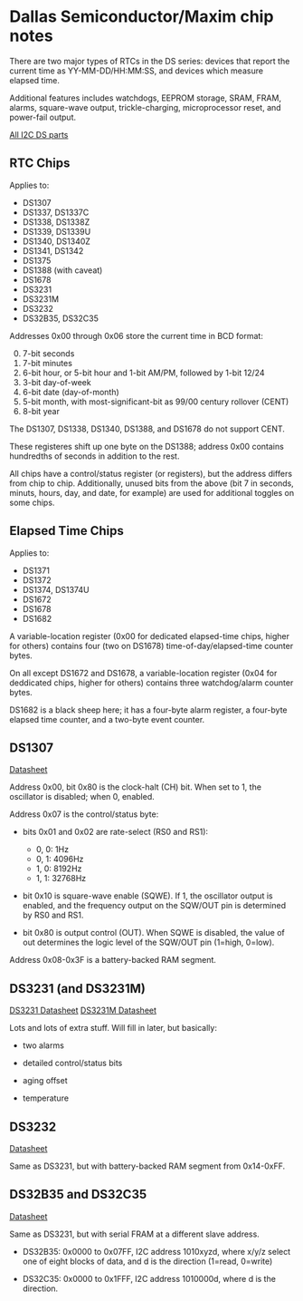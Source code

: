 Dallas Semiconductor/Maxim chip notes
=====================================

There are two major types of RTCs in the DS series: devices that report
the current time as YY-MM-DD/HH:MM:SS, and devices which measure elapsed
time.

Additional features includes watchdogs, EEPROM storage, SRAM, FRAM, alarms,
square-wave output, trickle-charging, microprocessor reset, and power-fail
output.

[All I2C DS parts](http://para.maxim-ic.com/en/search.mvp?fam=rtc&374=I%3Csup%3E2%3C/sup%3EC&tree=timers)

RTC Chips
---------

Applies to:

- DS1307
- DS1337, DS1337C
- DS1338, DS1338Z
- DS1339, DS1339U
- DS1340, DS1340Z
- DS1341, DS1342
- DS1375
- DS1388 (with caveat)
- DS1678
- DS3231
- DS3231M
- DS3232
- DS32B35, DS32C35

Addresses 0x00 through 0x06 store the current time in BCD format:

0. 7-bit seconds
1. 7-bit minutes
2. 6-bit hour, or 5-bit hour and 1-bit AM/PM, followed by 1-bit 12/24
3. 3-bit day-of-week
4. 6-bit date (day-of-month)
5. 5-bit month, with most-significant-bit as 99/00 century rollover (CENT)
6. 8-bit year

The DS1307, DS1338, DS1340, DS1388, and DS1678 do not support CENT.

These registeres shift up one byte on the DS1388; address 0x00 contains
hundredths of seconds in addition to the rest.

All chips have a control/status register (or registers), but the address
differs from chip to chip. Additionally, unused bits from the above (bit 7
in seconds, minuts, hours, day, and date, for example) are used for
additional toggles on some chips.

Elapsed Time Chips
------------------

Applies to:

- DS1371
- DS1372
- DS1374, DS1374U
- DS1672
- DS1678
- DS1682

A variable-location register (0x00 for dedicated elapsed-time chips, higher
for others) contains four (two on DS1678) time-of-day/elapsed-time counter
bytes.

On all except DS1672 and DS1678, a variable-location register (0x04 for
deddicated chips, higher for others) contains three watchdog/alarm counter
bytes.

DS1682 is a black sheep here; it has a four-byte alarm register, a
four-byte elapsed time counter, and a two-byte event counter.

DS1307
------

[Datasheet](http://datasheets.maxim-ic.com/en/ds/DS1307.pdf)

Address 0x00, bit 0x80 is the clock-halt (CH) bit. When set to 1, the
oscillator is disabled; when 0, enabled.

Address 0x07 is the control/status byte:

* bits 0x01 and 0x02 are rate-select (RS0 and RS1):

  * 0, 0: 1Hz
  * 0, 1: 4096Hz
  * 1, 0: 8192Hz
  * 1, 1: 32768Hz

* bit 0x10 is square-wave enable (SQWE). If 1, the oscillator output is
  enabled, and the frequency output on the SQW/OUT pin is determined
  by RS0 and RS1.

* bit 0x80 is output control (OUT). When SQWE is disabled, the value of
  out determines the logic level of the SQW/OUT pin (1=high, 0=low).

Address 0x08-0x3F is a battery-backed RAM segment.

DS3231 (and DS3231M)
--------------------

[DS3231 Datasheet](http://datasheets.maxim-ic.com/en/ds/DS3231.pdf)
[DS3231M Datasheet](http://datasheets.maxim-ic.com/en/ds/DS3231M.pdf)

Lots and lots of extra stuff. Will fill in later, but basically:

* two alarms

* detailed control/status bits

* aging offset

* temperature

DS3232
------

[Datasheet](http://datasheets.maxim-ic.com/en/ds/DS3232.pdf)

Same as DS3231, but with battery-backed RAM segment from 0x14-0xFF.

DS32B35 and DS32C35
-------------------

[Datasheet](http://datasheets.maxim-ic.com/en/ds/DS32B35-DS32C35.pdf)

Same as DS3231, but with serial FRAM at a different slave address.

* DS32B35: 0x0000 to 0x07FF, I2C address 1010xyzd, where x/y/z select
  one of eight blocks of data, and d is the direction (1=read, 0=write)

* DS32C35: 0x0000 to 0x1FFF, I2C address 1010000d, where d is the
  direction.

